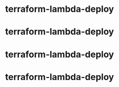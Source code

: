 # terraform-lambda-deploy
# terraform-lambda-deploy
# terraform-lambda-deploy
# terraform-lambda-deploy
